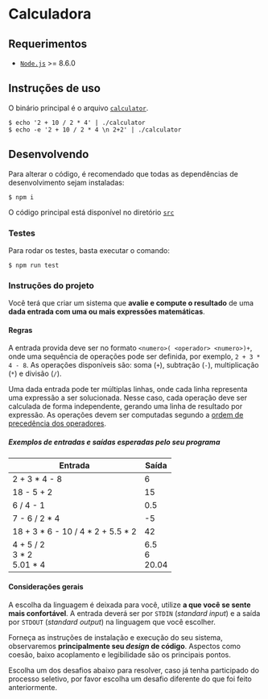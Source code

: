 # Calculadora

## Requerimentos

- [`Node.js`](https://nodejs.org/en/) >= 8.6.0

## Instruções de uso

O binário principal é o arquivo [`calculator`](https://github.com/SelecaoGlobocom/christian-kaisermann/blob/master/calculator).

```shell
$ echo '2 + 10 / 2 * 4' | ./calculator
$ echo -e '2 + 10 / 2 * 4 \n 2+2' | ./calculator
```

## Desenvolvendo

Para alterar o código, é recomendado que todas as dependências de desenvolvimento sejam instaladas:

```shell
$ npm i
```

O código principal está disponível no diretório [`src`](https://github.com/SelecaoGlobocom/christian-kaisermann/blob/master/src)

### Testes

Para rodar os testes, basta executar o comando:

```shell
$ npm run test
```

### Instruções do projeto

Você terá que criar um sistema que **avalie e compute o resultado** de uma **dada entrada com uma ou mais expressões matemáticas**.

#### Regras

A entrada provida deve ser no formato `<numero>( <operador> <numero>)+`, onde uma sequência de operações pode ser definida, por exemplo, `2 + 3 * 4 - 8`. As operações disponíveis são: soma (`+`), subtração (`-`), multiplicação (`*`) e divisão (`/`).

Uma dada entrada pode ter múltiplas linhas, onde cada linha representa uma expressão a ser solucionada. Nesse caso, cada operação deve ser calculada de forma independente, gerando uma linha de resultado por expressão. As operações devem ser computadas segundo a [ordem de precedência dos operadores](https://en.wikipedia.org/wiki/Order_of_operations#Definition).

##### Exemplos de entradas e saídas esperadas pelo seu programa

| Entrada                              | Saída             |
| ------------------------------------ | ----------------- |
| 2 + 3 \* 4 - 8                       | 6                 |
| 18 - 5 + 2                           | 15                |
| 6 / 4 - 1                            | 0.5               |
| 7 - 6 / 2 \* 4                       | -5                |
| 18 + 3 \* 6 - 10 / 4 \* 2 + 5.5 \* 2 | 42                |
| 4 + 5 / 2<br>3 \* 2<br>5.01 \* 4     | 6.5<br>6<br>20.04 |

#### Considerações gerais

A escolha da linguagem é deixada para você, utilize **a que você se sente mais confortável**. A entrada deverá ser por `STDIN` (_standard input_) e a saída por `STDOUT` (_standard output_) na linguagem que você escolher.

Forneça as instruções de instalação e execução do seu sistema, observaremos **principalmente seu _design_ de código**. Aspectos como coesão, baixo acoplamento e legibilidade são os principais pontos.

Escolha um dos desafios abaixo para resolver, caso já tenha participado do processo seletivo, por favor escolha um desafio diferente do que foi feito anteriormente.
